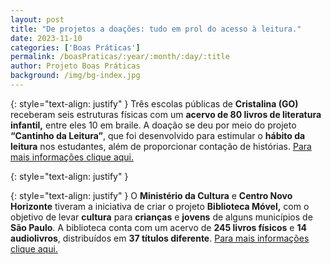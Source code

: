 ```yaml
---
layout: post
title: "De projetos a doações: tudo em prol do acesso à leitura."
date: 2023-11-10
categories: ['Boas Práticas']
permalink: /boasPraticas/:year/:month/:day/:title
author: Projeto Boas Práticas
background: /img/bg-index.jpg
---
```

{: style="text-align: justify" }
Três escolas públicas de __Cristalina (GO)__ receberam seis estruturas físicas com um **acervo de 80 livros de literatura infantil,** entre eles 10 em braile. A doação se deu por meio do projeto __“Cantinho da Leitura”__, que foi desenvolvido para estimular o __hábito da leitura__ nos estudantes, além de proporcionar contação de histórias.
[Para mais informações clique aqui.](https://www.zapcatalao.com.br/projeto-cantinho-da-leitura-busca-estimular-o-habito-da-leitura-nos-estudantes-de-cristalina-go/)

{: style="text-align: justify" }


{: style="text-align: justify" }
O __Ministério da Cultura__ e __Centro Novo Horizonte__ tiveram a iniciativa de criar o projeto **Biblioteca Móvel,** com o objetivo  de levar __cultura__ para **crianças** e **jovens** de alguns municípios de __São Paulo__. A biblioteca conta com um acervo de __245 livros físicos__ e __14 audiolivros__, distribuídos em __37 títulos diferente__.
[Para mais informações clique aqui.](https://sampi.net.br/ovale/noticias/2791244/cidades/2023/10/projeto-biblioteca-movel-chega-a-7-cidades-do-vale-com-245-livros-para-leitura)

